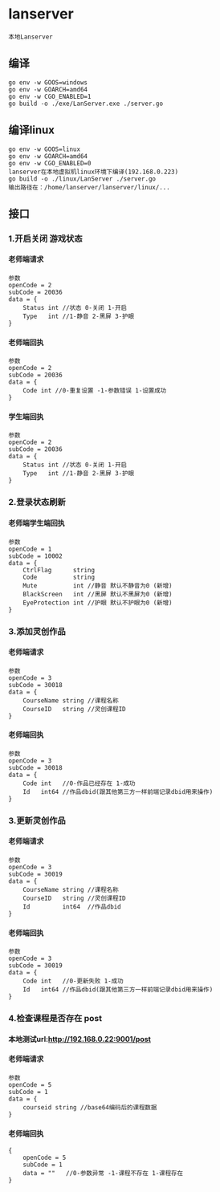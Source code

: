 # lanserver
    本地Lanserver

## 编译
    go env -w GOOS=windows
    go env -w GOARCH=amd64
    go env -w CGO_ENABLED=1
    go build -o ./exe/LanServer.exe ./server.go
## 编译linux
    go env -w GOOS=linux
    go env -w GOARCH=amd64
    go env -w CGO_ENABLED=0
    lanserver在本地虚拟机linux环境下编译(192.168.0.223)
    go build -o ./linux/LanServer ./server.go
    输出路径在：/home/lanserver/lanserver/linux/...

## 接口
### 1.开启关闭 游戏状态
#### 老师端请求
    参数
    openCode = 2
    subCode = 20036
    data = {
	    Status int //状态 0-关闭 1-开启
	    Type   int //1-静音 2-黑屏 3-护眼
    }
#### 老师端回执
    参数
    openCode = 2
    subCode = 20036
    data = {
	    Code int //0-重复设置 -1-参数错误 1-设置成功
    }
#### 学生端回执
    参数
    openCode = 2
    subCode = 20036
    data = {
	    Status int //状态 0-关闭 1-开启
	    Type   int //1-静音 2-黑屏 3-护眼
    }

### 2.登录状态刷新
#### 老师端学生端回执
    参数
    openCode = 1
    subCode = 10002
    data = {
        CtrlFlag      string
        Code          string
        Mute          int //静音 默认不静音为0 (新增)
        BlackScreen   int //黑屏 默认不黑屏为0 (新增)
        EyeProtection int //护眼 默认不护眼为0 (新增)
    }


### 3.添加灵创作品
#### 老师端请求
    参数
    openCode = 3
    subCode = 30018
    data = {
        CourseName string //课程名称
        CourseID   string //灵创课程ID
    }
#### 老师端回执
    参数
    openCode = 3
    subCode = 30018
    data = {
        Code int   //0-作品已经存在 1-成功
        Id   int64 //作品dbid(跟其他第三方一样前端记录dbid用来操作)
    }

### 3.更新灵创作品
#### 老师端请求
    参数
    openCode = 3
    subCode = 30019
    data = {
        CourseName string //课程名称
        CourseID   string //灵创课程ID
        Id         int64  //作品dbid
    }

#### 老师端回执
    参数
    openCode = 3
    subCode = 30019
    data = {
        Code int   //0-更新失败 1-成功
        Id   int64 //作品dbid(跟其他第三方一样前端记录dbid用来操作)
    }

### 4.检查课程是否存在  post
#### 本地测试url:http://192.168.0.22:9001/post 
#### 老师端请求
    参数
    openCode = 5
    subCode = 1
    data = {
        courseid string //base64编码后的课程数据
    }

#### 老师端回执
    {
        openCode = 5
        subCode = 1
        data = ""   //0-参数异常 -1-课程不存在 1-课程存在
    }